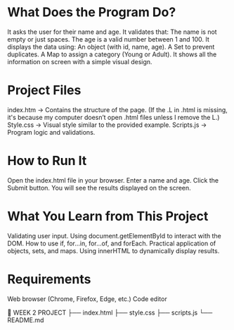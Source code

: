 
# What Does the Program Do?

It asks the user for their name and age.
It validates that:
The name is not empty or just spaces.
The age is a valid number between 1 and 100.
It displays the data using:
An object (with id, name, age).
A Set to prevent duplicates.
A Map to assign a category (Young or Adult).
It shows all the information on screen with a simple visual design.

# Project Files
index.htm → Contains the structure of the page. (If the .L in .html is missing, it's because my computer doesn’t open .html files unless I remove the L.)
Style.css → Visual style similar to the provided example.
Scripts.js → Program logic and validations.

# How to Run It
Open the index.html file in your browser.
Enter a name and age.
Click the Submit button.
You will see the results displayed on the screen.

# What You Learn from This Project

Validating user input.
Using document.getElementById to interact with the DOM.
How to use if, for...in, for...of, and forEach.
Practical application of objects, sets, and maps.
Using innerHTML to dynamically display results.

# Requirements

Web browser (Chrome, Firefox, Edge, etc.)
Code editor

📁 WEEK 2 PROJECT
├── index.html
├── style.css
├── scripts.js
└── README.md